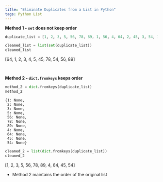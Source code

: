 ```yaml
---
title: "Eliminate Duplicates from a List in Python"
tags: Python List
---
```


**Method 1 - `set` does not keep order**

```python
duplicate_list = [1, 2, 3, 5, 56, 78, 89, 1, 56, 4, 64, 2, 45, 3, 54, 1, 2]

cleaned_list = list(set(duplicate_list))
cleaned_list
```

[64, 1, 2, 3, 4, 5, 45, 78, 54, 56, 89]

<br>

**Method 2 - `dict.fromkeys` keeps order**

```python
method_2 = dict.fromkeys(duplicate_list)
method_2
```
    {1: None,
     2: None,
     3: None,
     5: None,
     56: None,
     78: None,
     89: None,
     4: None,
     64: None,
     45: None,
     54: None}

```python
cleaned_2 = list(dict.fromkeys(duplicate_list))
cleaned_2
```

[1, 2, 3, 5, 56, 78, 89, 4, 64, 45, 54]

- Method 2 maintains the order of the original list
